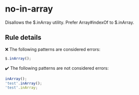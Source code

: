 # no-in-array

Disallows the $.inArray utility. Prefer Array#indexOf to $.inArray.

## Rule details

❌ The following patterns are considered errors:
```js
$.inArray();
```

✔️ The following patterns are not considered errors:
```js
inArray();
'test'.inArray();
'test'.inArray;
```
